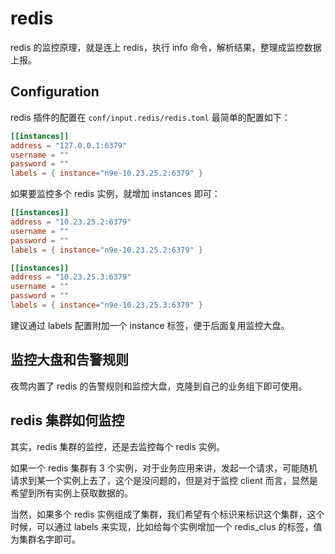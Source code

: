 # redis

redis 的监控原理，就是连上 redis，执行 info 命令，解析结果，整理成监控数据上报。

## Configuration

redis 插件的配置在 `conf/input.redis/redis.toml` 最简单的配置如下：

```toml
[[instances]]
address = "127.0.0.1:6379"
username = ""
password = ""
labels = { instance="n9e-10.23.25.2:6379" }
```

如果要监控多个 redis 实例，就增加 instances 即可：

```toml
[[instances]]
address = "10.23.25.2:6379"
username = ""
password = ""
labels = { instance="n9e-10.23.25.2:6379" }

[[instances]]
address = "10.23.25.3:6379"
username = ""
password = ""
labels = { instance="n9e-10.23.25.3:6379" }
```

建议通过 labels 配置附加一个 instance 标签，便于后面复用监控大盘。

## 监控大盘和告警规则

夜莺内置了 redis 的告警规则和监控大盘，克隆到自己的业务组下即可使用。

## redis 集群如何监控

其实，redis 集群的监控，还是去监控每个 redis 实例。

如果一个 redis 集群有 3 个实例，对于业务应用来讲，发起一个请求，可能随机请求到某一个实例上去了，这个是没问题的，但是对于监控 client 而言，显然是希望到所有实例上获取数据的。

当然，如果多个 redis 实例组成了集群，我们希望有个标识来标识这个集群，这个时候，可以通过 labels 来实现，比如给每个实例增加一个 redis_clus 的标签，值为集群名字即可。
